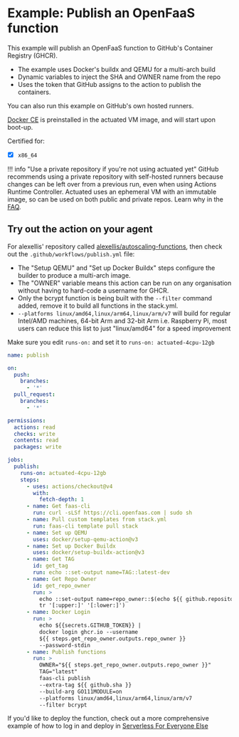 # Example: Publish an OpenFaaS function

This example will publish an OpenFaaS function to GitHub's Container Registry (GHCR).

* The example uses Docker's buildx and QEMU for a multi-arch build
* Dynamic variables to inject the SHA and OWNER name from the repo
* Uses the token that GitHub assigns to the action to publish the containers.

You can also run this example on GitHub's own hosted runners.

[Docker CE](https://docker.io) is preinstalled in the actuated VM image, and will start upon boot-up.

Certified for:

- [x] `x86_64`

!!! info "Use a private repository if you're not using actuated yet"
    GitHub recommends using a private repository with self-hosted runners because changes can be left over from a previous run, even when using Actions Runtime Controller. Actuated uses an ephemeral VM with an immutable image, so can be used on both public and private repos. Learn why in the [FAQ](/faq).

## Try out the action on your agent

For alexellis' repository called [alexellis/autoscaling-functions](https://github.com/alexellis/autoscaling-functions), then check out the `.github/workflows/publish.yml` file:

* The "Setup QEMU" and "Set up Docker Buildx" steps configure the builder to produce a multi-arch image.
* The "OWNER" variable means this action can be run on any organisation without having to hard-code a username for GHCR.
* Only the bcrypt function is being built with the `--filter` command added, remove it to build all functions in the stack.yml.
* `--platforms linux/amd64,linux/arm64,linux/arm/v7` will build for regular Intel/AMD machines, 64-bit Arm and 32-bit Arm i.e. Raspberry Pi, most users can reduce this list to just "linux/amd64" for a speed improvement

Make sure you edit `runs-on:` and set it to `runs-on: actuated-4cpu-12gb`

```yaml
name: publish

on:
  push:
    branches:
      - '*'
  pull_request:
    branches:
      - '*'

permissions:
  actions: read
  checks: write
  contents: read
  packages: write

jobs:
  publish:
    runs-on: actuated-4cpu-12gb
    steps:
      - uses: actions/checkout@v4
        with:
          fetch-depth: 1
      - name: Get faas-cli
        run: curl -sLSf https://cli.openfaas.com | sudo sh
      - name: Pull custom templates from stack.yml
        run: faas-cli template pull stack
      - name: Set up QEMU
        uses: docker/setup-qemu-action@v3
      - name: Set up Docker Buildx
        uses: docker/setup-buildx-action@v3
      - name: Get TAG
        id: get_tag
        run: echo ::set-output name=TAG::latest-dev
      - name: Get Repo Owner
        id: get_repo_owner
        run: >
          echo ::set-output name=repo_owner::$(echo ${{ github.repository_owner }} |
          tr '[:upper:]' '[:lower:]')
      - name: Docker Login
        run: > 
          echo ${{secrets.GITHUB_TOKEN}} | 
          docker login ghcr.io --username 
          ${{ steps.get_repo_owner.outputs.repo_owner }} 
          --password-stdin
      - name: Publish functions
        run: >
          OWNER="${{ steps.get_repo_owner.outputs.repo_owner }}" 
          TAG="latest"
          faas-cli publish
          --extra-tag ${{ github.sha }}
          --build-arg GO111MODULE=on
          --platforms linux/amd64,linux/arm64,linux/arm/v7
          --filter bcrypt
```

If you'd like to deploy the function, check out a more comprehensive example of how to log in and deploy in [Serverless For Everyone Else](https://store.openfaas.com/l/serverless-for-everyone-else)

